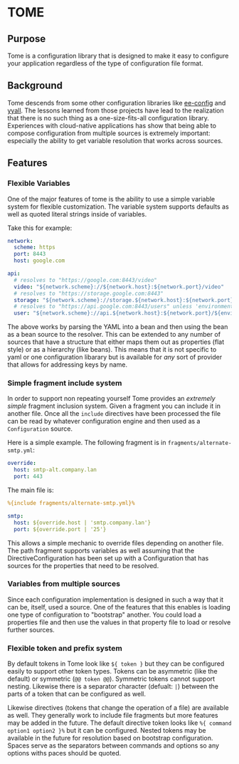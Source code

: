 # TOME

## Purpose
Tome is a configuration library that is designed to make it easy to configure your application regardless
of the type of configuration file format.

## Background
Tome descends from some other configuration libraries like [ee-config](https://github.com/chrisruffalo/ee-config) and 
[yyall](https://github.com/chrisruffalo/yyall). The lessons learned from those projects have lead to the realization
that there is no such thing as a one-size-fits-all configuration library. Experiences with cloud-native applications
has show that being able to compose configuration from multiple sources is extremely important: especially the ability
to get variable resolution that works across sources.

## Features

### Flexible Variables
One of the major features of tome is the ability to use a simple variable system for flexible customization. The
variable system supports defaults as well as quoted literal strings inside of variables.

Take this for example:
```yaml
network:
  scheme: https
  port: 8443
  host: google.com

api:
  # resolves to "https://google.com:8443/video"
  video: "${network.scheme}://${network.host}:${network.port}/video"
  # resolves to "https://storage.google.com:8443"
  storage: "${network.scheme}://storage.${network.host}:${network.port}"
  # resolves to "https://api.google.com:8443/users" unless 'environment.endpoint' is provided
  user: "${network.scheme}://api.${network.host}:${network.port}/${environment.endpoint | 'users'}"
```

The above works by parsing the YAML into a bean and then using the bean as a bean source to the resolver. This can
be extended to any number of sources that have a structure that either maps them out as properties (flat style) or
as a hierarchy (like beans). This means that it is not specific to yaml or one configuration libarary but is available
for _any_ sort of provider that allows for addressing keys by name.

### Simple fragment include system
In order to support non repeating yourself Tome provides an _extremely simple_ fragment inclusion system. Given
a fragment you can include it in another file. Once all the `include` directives have been processed the file can
be read by whatever configuration engine and then used as a `Configuration` source.

Here is a simple example. The following fragment is in `fragments/alternate-smtp.yml`:
```yaml
override:
  host: smtp-alt.company.lan
  port: 443
```

The main file is:
```yaml
%{include fragments/alternate-smtp.yml}%

smtp:
  host: ${override.host | 'smtp.company.lan'}
  port: ${override.port | '25'}
```

This allows a simple mechanic to override files depending on another file. The path fragment supports variables
as well assuming that the DirectiveConfiguration has been set up with a Configuration that has sources for the
properties that need to be resolved.

### Variables from multiple sources
Since each configuration implementation is designed in such a way that it can be, itself, used a source. One of the
features that this enables is loading one type of configuration to "bootstrap" another. You could load a properties
file and then use the values in that property file to load or resolve further sources.

### Flexible token and prefix system
By default tokens in Tome look like `${ token }` but they can be configured easily to support other token types. Tokens 
can be asymmetric (like the default) or symmetric (`@@ token @@`). Symmetric tokens cannot support nesting. Likewise
there is a separator character (defualt: `|`) between the parts of a token that can be configured as well.

Likewise directives (tokens that change the operation of a file) are available as well. They generally work to include file
fragments but more features may be added in the future. The default directive token looks like `%{ command option1 option2 }%`
but it can be configured. Nested tokens may be available in the future for resolution based on bootstrap configuration. Spaces serve
as the separators between commands and options so any options withs paces should be quoted.